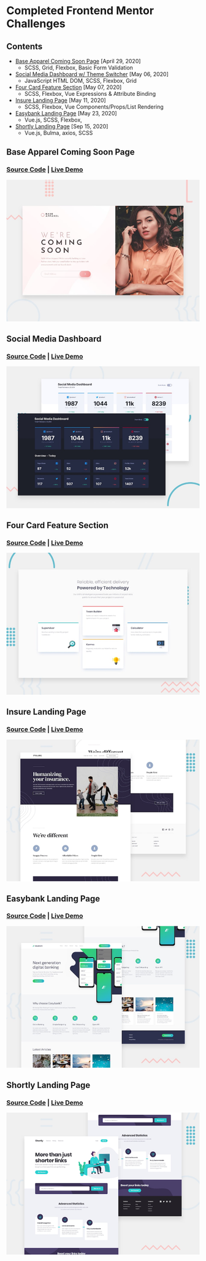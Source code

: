 # Completed Frontend Mentor Challenges

## Contents

* [Base Apparel Coming Soon Page](#base-apparel-coming-soon-page) [April 29, 2020]
  * SCSS, Grid, Flexbox, Basic Form Validation
* [Social Media Dashboard w/ Theme Switcher](#social-media-dashboard) [May 06, 2020]
  * JavaScript HTML DOM, SCSS, Flexbox, Grid
* [Four Card Feature Section](#four-card-feature-section) [May 07, 2020]
  * SCSS, Flexbox, Vue Expressions & Attribute Binding
* [Insure Landing Page](#insure-landing-page) [May 11, 2020]
  * SCSS, Flexbox, Vue Components/Props/List Rendering
* [Easybank Landing Page](#easybank-landing-page) [May 23, 2020]
  * Vue.js, SCSS, Flexbox,
* [Shortly Landing Page](#shortly-landing-page) [Sep 15, 2020]
  * Vue.js, Bulma, axios, SCSS

## Base Apparel Coming Soon Page
### [Source Code](https://github.com/awexli/base-apparel-landing-page) | [Live Demo](https://awexli.github.io/base-apparel-landing-page/)  
 
![Design preview - Base Apparel](https://raw.githubusercontent.com/awexli/base-apparel-landing-page/master/design/desktop-preview.jpg)

## Social Media Dashboard
### [Source Code](https://github.com/awexli/Social-Media-Dashboard) | [Live Demo](https://social-media-dashboard.awexli.now.sh/)  

![Design preview - Social Media Dashboard](https://raw.githubusercontent.com/awexli/Social-Media-Dashboard/master/design/desktop-preview.jpg)

## Four Card Feature Section
### [Source Code](https://github.com/awexli/four-card-feature) | [Live Demo](https://four-card-feature.awexli.now.sh/)

![Design preview - Four Card Feature Section](https://raw.githubusercontent.com/awexli/four-card-feature/master/design/desktop-preview.jpg)

## Insure Landing Page
### [Source Code](https://github.com/awexli/insure-landing-page) | [Live Demo](https://insure-landing-page.awexli.now.sh/)

![Design preview - Insure Landing Page](https://raw.githubusercontent.com/awexli/insure-landing-page/master/src/design/desktop-preview.jpg)

## Easybank Landing Page
### [Source Code](https://github.com/awexli/easybank-landing) | [Live Demo](https://easybank-landing.awexli.now.sh/)

![Design preview - Easybank Landing Page](https://raw.githubusercontent.com/awexli/easybank-landing/master/src/assets/_design/desktop-preview.jpg)

## Shortly Landing Page
### [Source Code](https://github.com/awexli/url-shortener) | [Live Demo](https://shortly-url-shortener.awexli.vercel.app/)

![Design preview - Shortly Landing Page](https://raw.githubusercontent.com/awexli/url-shortener/master/src/assets/design/desktop-preview.jpg)
